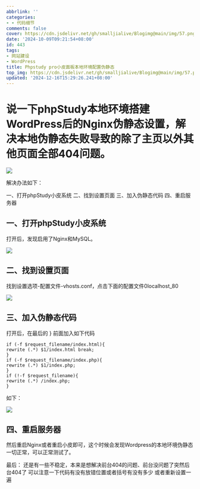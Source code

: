 ```yaml
---
abbrlink: ''
categories:
- - 代码细节
comments: false
cover: https://cdn.jsdelivr.net/gh/smalljialive/Blogimg@main/img/57.png
date: '2024-10-09T09:21:54+08:00'
id: 443
tags:
- 网站建设
- WordPress
title: Phpstudy pro小皮面板本地环境配置伪静态
top_img: https://cdn.jsdelivr.net/gh/smalljialive/Blogimg@main/img/57.png
updated: '2024-12-16T15:29:26.241+08:00'
---
```

# 说一下phpStudy本地环境搭建WordPress后的Nginx伪静态设置，解决本地伪静态失败导致的除了主页以外其他页面全部404问题。

![](https://cdn.jsdelivr.net/gh/smalljialive/Blogimg@main/img/56.png)

解决办法如下：

一、打开phpStudy小皮系统
二、找到设置页面
三、加入伪静态代码
四、重启服务器

## 一、打开phpStudy小皮系统

打开后，发现启用了Nginx和MySQL。

![](https://cdn.jsdelivr.net/gh/smalljialive/Blogimg@main/img/57.png)

## 二、找到设置页面

找到设置选项-配置文件-vhosts.conf，点击下面的配置文件0localhost\_80

![](https://cdn.jsdelivr.net/gh/smalljialive/Blogimg@main/img/58.png)

## 三、加入伪静态代码

打开后，在最后的 } 前面加入如下代码

```
if (-f $request_filename/index.html){
rewrite (.*) $1/index.html break;
}
if (-f $request_filename/index.php){
rewrite (.*) $1/index.php;
}
if (!-f $request_filename){
rewrite (.*) /index.php;
}
```

如下：

![](https://cdn.jsdelivr.net/gh/smalljialive/Blogimg@main/img/59.png)

## 四、重启服务器

然后重启Nginx或者重启小皮即可，这个时候会发现Wordpress的本地环境伪静态一切正常，可以正常测试了。

最后：
还是有一些不稳定，本来是想解决前台404的问题、前台没问题了突然后台404了
可以注意一下代码有没有放错位置或者括号有没有多少
或者重新设置一遍
